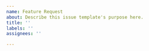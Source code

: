 ```yaml
---
name: Feature Request
about: Describe this issue template's purpose here.
title: ''
labels: ''
assignees: ''

---
```

